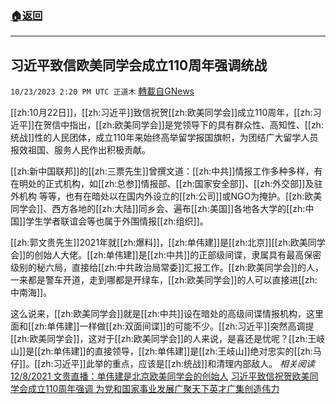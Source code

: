 ###  [:house:返回](README.md)
---


## 习近平致信欧美同学会成立110周年强调统战
`10/23/2023 2:20 PM UTC 正道木` [轉載自GNews](https://gnews.org/articles/1870277)

[[zh:10月22日]]，[[zh:习近平]]致信祝贺[[zh:欧美同学会]]成立110周年，[[zh:习近平]]在贺信中指出，[[zh:欧美同学会]]是党领导下的具有群众性、高知性、[[zh:统战]]性的人民团体，成立110年来始终高举留学报国旗帜，为团结广大留学人员报效祖国、服务人民作出积极贡献。

[[zh:新中国联邦]]的[[zh:三票先生]]曾撰文道：[[zh:中共]]情报工作多种多样，有在明处的正式机构，如[[zh:总参]]情报部、[[zh:国家安全部]]、[[zh:外交部]]及驻外机构 等等，也有在暗处以在国内外设立的[[zh:公司]]或NGO为掩护。[[zh:欧美同学会]]、西方各地的[[zh:大陆]]同乡会、遍布[[zh:美国]]各地各大学的[[zh:中国]]学生学者联谊会等也属于外围情报[[zh:组织]]。

[[zh:郭文贵先生]]2021年就[[zh:爆料]]，[[zh:单伟建]]是[[zh:北京]][[zh:欧美同学会]]的创始人大佬。[[zh:单伟建]]是[[zh:中共]]的正部级间谍，隶属具有最高保密级别的秘六局，直接给[[zh:中共政治局常委]]汇报工作。[[zh:欧美同学会]]的人，一来都是警车开道，走到哪都是开绿车，[[zh:欧美同学会]]的人可以直接进[[zh:中南海]]。

这么说来，[[zh:欧美同学会]]就是[[zh:中共]]设在暗处的高级间谍情报机构，这里面和[[zh:单伟建]]一样做[[zh:双面间谍]]的可能不少。[[zh:习近平]]突然高调提[[zh:欧美同学会]]，这对于[[zh:欧美同学会]]的人来说，是喜还是忧呢？[[zh:王岐山]]是[[zh:单伟建]]的直接领导，[[zh:单伟建]]是[[zh:王岐山]]绝对忠实的[[zh:马仔]]。[[zh:习近平]]此举的重点，应该是[[zh:统战]]和清理内部敌人。
*相关阅读*
[12/8/2021 文贵直播：单伟建是北京欧美同学会的创始人](https://www.youtube.com/watch?v=DRxaSDFE6H0)
[习近平致信祝贺欧美同学会成立110周年强调 为党和国家事业发展广聚天下英才广集创造伟力](https://gnews.org)
